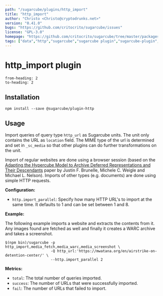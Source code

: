 ```yaml
---
path: "/sugarcube/plugins/http_import"
title: "http_import"
author: "Christo <Christo@cryptodrunks.net>"
version: "0.41.0"
bugs: "https://github.com/critocrito/sugarcube/issues"
license: "GPL-3.0"
homepage: "https://github.com/critocrito/sugarcube/tree/master/packages/plugin-http#readme"
tags: ["data","http","sugarcube","sugarcube plugin","sugarcube-plugin","transformation"]
---
```

# http_import plugin

```toc
from-heading: 2
to-heading: 2
```

## Installation

```shell
npm install --save @sugarcube/plugin-http
```


## Usage

Import queries of query type `http_url` as Sugarcube units. The unit only contains the URL as `location` field. The MIME type of the url is determined and set in `_sc_media` so that other plugins can do further transformations on the unit.

Import of regular websites are done using a browser session (based on the [Adapting the Hypercube Model to Archive Deferred Representations and Their Descendants](https://arxiv.org/abs/1601.05142) paper by Justin F. Brunelle, Michele C. Weigle and Michael L. Nelson). Imports of other types (e.g. documents) are done using simple HTTP requests.

**Configuration:**

-   `http.import_parallel`: Specify how many HTTP URL's to import at the same time. It defaults to 1 and can be set between 1 and 8.

**Example:**

The following example imports a website and extracts the contents from it. Any images found are fetched as well and finally it creates a WARC archive and takes a screenshot.

```shell
$(npm bin)/sugarcube -p http_import,media_fetch,media_warc,media_screenshot \
                     -Q http_url:'https://mwatana.org/en/airstrike-on-detention-center/' \
                     --http.import_parallel 2
```

**Metrics:**

-   `total`: The total number of queries imported.
-   `success`: The number of URLs that were successfully imported.
-   `fail`: The number of URLs that failed to import.
